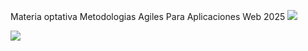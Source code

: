 
Materia optativa Metodologias Agiles Para Aplicaciones Web 2025
<img src="https://github-profile-trophy.vercel.app/?username=trinib&theme=tokyonight&no-frame=true&row=1&&margin-w=30&no-bg=true">


  <td><img src="https://c.tenor.com/GN73MKBawZYAAAAi/busy-cute.gif"></td>
